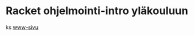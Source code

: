 # Racket ohjelmointi-intro yläkouluun

ks [www-sivu](http://ramik.github.io/code-introduction-to-junior-high-school/)